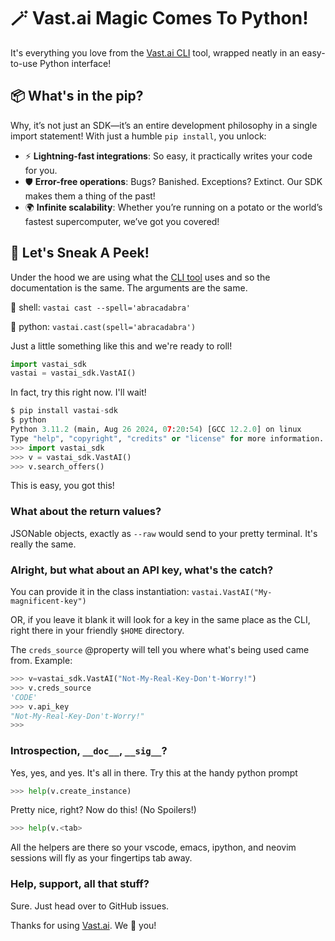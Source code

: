 # 🪄 Vast.ai Magic Comes To Python!
It's everything you love from the [Vast.ai CLI](https://github.com/vast-ai/vast-python) tool, wrapped neatly in an easy-to-use Python interface!

## 📦 What's in the pip?
Why, it’s not just an SDK—it’s an entire development philosophy in a single import statement! With just a humble `pip install`, you unlock:

 * ⚡ **Lightning-fast integrations**: So easy, it practically writes your code for you.
 * 🛡️ **Error-free operations**: Bugs? Banished. Exceptions? Extinct. Our SDK makes them a thing of the past!
 * 🌍 **Infinite scalability**: Whether you’re running on a potato or the world’s fastest supercomputer, we’ve got you covered!

## 👀 Let's Sneak A Peek!
Under the hood we are using what the [CLI tool](https://github.com/vast-ai/vast-python) uses and so the documentation is the same. The arguments are the same. 

🐚 shell: `vastai cast --spell='abracadabra'` 

🐍 python: `vastai.cast(spell='abracadabra')`

Just a little something like this and we're ready to roll!
```python
import vastai_sdk
vastai = vastai_sdk.VastAI()
```

In fact, try this right now. I'll wait!

```python
$ pip install vastai-sdk
$ python
Python 3.11.2 (main, Aug 26 2024, 07:20:54) [GCC 12.2.0] on linux
Type "help", "copyright", "credits" or "license" for more information.
>>> import vastai_sdk
>>> v = vastai_sdk.VastAI()
>>> v.search_offers()
````
This is easy, you got this! 

### What about the return values?
JSONable objects, exactly as `--raw` would send to your pretty terminal. It's really the same.

### Alright, but what about an API key, what's the catch?
You can provide it in the class instantiation: `vastai.VastAI("My-magnificent-key")`

OR, if you leave it blank it will look for a key in the same place as the CLI, right there in your friendly `$HOME` directory.

The `creds_source` @property will tell you where what's being used came from. Example:

```python
>>> v=vastai_sdk.VastAI("Not-My-Real-Key-Don't-Worry!")
>>> v.creds_source
'CODE'
>>> v.api_key
"Not-My-Real-Key-Don't-Worry!"
>>>
```

### Introspection, `__doc__`, `__sig__`?
Yes, yes, and yes. It's all in there. Try this at the handy python prompt

```python
>>> help(v.create_instance)
```
Pretty nice, right? Now do this! (No Spoilers!)

```python
>>> help(v.<tab>
```

All the helpers are there so your vscode, emacs, ipython, and neovim sessions will fly as your fingertips tab away.

### Help, support, all that stuff?
Sure. Just head over to GitHub issues.

Thanks for using [Vast.ai](https://vast.ai). We 💖 you!
